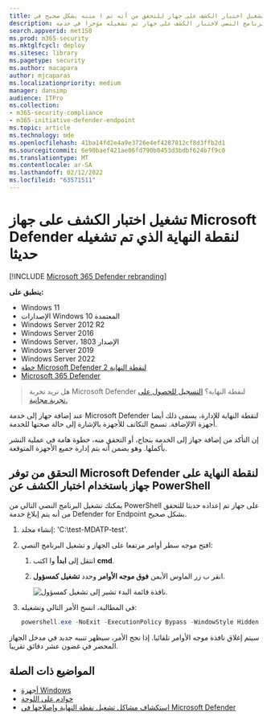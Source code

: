 ```yaml
---
title: تشغيل اختبار الكشف على جهاز للتحقق من أنه تم ا متنه بشكل صحيح في Microsoft Defender لنقطة النهاية
description: يمكنك تشغيل البرنامج النصي لاختبار الكشف على جهاز تم تشغيله مؤخرا في خدمة Microsoft Defender for Endpoint للتحقق من إضافته بشكل صحيح.
search.appverid: met150
ms.prod: m365-security
ms.mktglfcycl: deploy
ms.sitesec: library
ms.pagetype: security
ms.author: macapara
author: mjcaparas
ms.localizationpriority: medium
manager: dansimp
audience: ITPro
ms.collection:
- m365-security-compliance
- m365-initiative-defender-endpoint
ms.topic: article
ms.technology: mde
ms.openlocfilehash: 41ba14fd2e4a9e3726e4ef4287812cf8d3ffb2d1
ms.sourcegitcommit: 6e90baef421ae06fd790b0453d3bdbf624b7f9c0
ms.translationtype: MT
ms.contentlocale: ar-SA
ms.lasthandoff: 02/12/2022
ms.locfileid: "63571511"
---
```

# <a name="run-a-detection-test-on-a-newly-onboarded-microsoft-defender-for-endpoint-device"></a>تشغيل اختبار الكشف على جهاز Microsoft Defender لنقطة النهاية الذي تم تشغيله حديثا

[!INCLUDE [Microsoft 365 Defender rebranding](../../includes/microsoft-defender.md)]


**ينطبق على:**
- Windows 11
- الإصدارات Windows 10 المعتمدة
- Windows Server 2012 R2
- Windows Server 2016‏
- Windows Server، الإصدار 1803
- Windows Server 2019
- Windows Server 2022
- [خطة Microsoft Defender لنقطة النهاية 2](https://go.microsoft.com/fwlink/?linkid=2154037)
- [Microsoft 365 Defender](https://go.microsoft.com/fwlink/?linkid=2118804)

> هل تريد تجربة Microsoft Defender لنقطة النهاية؟ [التسجيل للحصول على تجربة مجانية.](https://signup.microsoft.com/create-account/signup?products=7f379fee-c4f9-4278-b0a1-e4c8c2fcdf7e&ru=https://aka.ms/MDEp2OpenTrial?ocid=docs-wdatp-exposedapis-abovefoldlink)

عند إضافة جهاز إلى خدمة Microsoft Defender لنقطة النهاية للإدارة، يسمى ذلك أيضا أجهزة الالإضافة. تسمح التكاتف للأجهزة بالإشارة إلى حالة صحتها للخدمة.

إن التأكد من إضافة جهاز إلى الخدمة بنجاح، أو التحقق منه، خطوة هامة في عملية النشر بأكملها. وهو يضمن أنه يتم إدارة جميع الأجهزة المتوقعة. 

## <a name="verify-microsoft-defender-for-endpoint-onboarding-of-a-device-using-a-powershell-detection-test"></a>التحقق من توفر Microsoft Defender لنقطة النهاية على جهاز باستخدام اختبار الكشف عن PowerShell

يمكنك تشغيل البرنامج النصي التالي من PowerShell على جهاز تم إعداده حديثا للتحقق من أنه يتم إبلاغ خدمة Defender for Endpoint بشكل صحيح.

1. إنشاء مجلد: 'C:\test-MDATP-test'.
2. افتح موجه سطر أوامر مرتفعا على الجهاز و تشغيل البرنامج النصي:

   1. انتقل إلى **ابدأ** وا اكتب **cmd**.

   1. انقر ب زر الماوس الأيمن **فوق موجه الأوامر** وحدد **تشغيل كمسؤول**.

      ![نافذة قائمة البدء تشير إلى تشغيل كمسؤول.](images/run-as-admin.png)

3. في المطالبة، انسخ الأمر التالي وتشغيله:

   ```powershell
   powershell.exe -NoExit -ExecutionPolicy Bypass -WindowStyle Hidden $ErrorActionPreference = 'silentlycontinue';(New-Object System.Net.WebClient).DownloadFile('http://127.0.0.1/1.exe', 'C:\\test-MDATP-test\\invoice.exe');Start-Process 'C:\\test-MDATP-test\\invoice.exe'
   ```

سيتم إغلاق نافذة موجه الأوامر تلقائيا. إذا نجح الأمر، سيظهر تنبيه جديد في مدخل الجهاز المحضر في غضون عشر دقائق تقريبا.

## <a name="related-topics"></a>المواضيع ذات الصلة

- [أجهزة Windows](configure-endpoints.md)
- [خوادم على اللوحة](configure-server-endpoints.md)
- [استكشاف مشاكل تشغيل نقطة النهاية وإصلاحها في Microsoft Defender](/microsoft-365/security/defender-endpoint/troubleshoot-onboarding)
